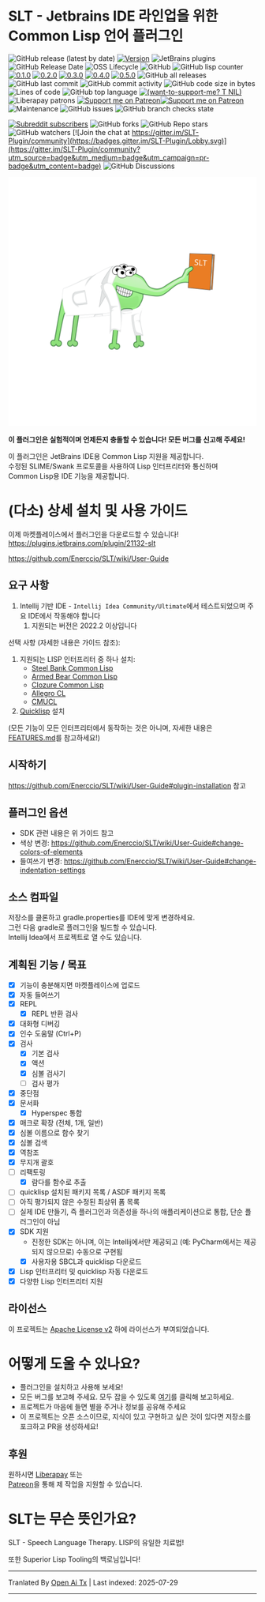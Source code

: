 # SLT - Jetbrains IDE 라인업을 위한 Common Lisp 언어 플러그인

![GitHub release (latest by date)](https://img.shields.io/github/v/release/Enerccio/SLT)
[![Version](https://img.shields.io/jetbrains/plugin/v/21132-slt.svg)](https://plugins.jetbrains.com/plugin/21132-slt)
![JetBrains plugins](https://img.shields.io/jetbrains/plugin/d/21132)
![GitHub Release Date](https://img.shields.io/github/release-date/Enerccio/SLT)
![OSS Lifecycle](https://img.shields.io/osslifecycle/Enerccio/SLT)
![GitHub](https://img.shields.io/github/license/Enerccio/SLT)
![GitHub lisp counter](https://img.shields.io/github/search/Enerccio/SLT/lisp)
[![0.1.0](https://badgen.net/github/milestones/enerccio/SLT/1)](https://github.com/enerccio/SLT/milestone/1)
[![0.2.0](https://badgen.net/github/milestones/enerccio/SLT/2)](https://github.com/enerccio/SLT/milestone/2)
[![0.3.0](https://badgen.net/github/milestones/enerccio/SLT/4)](https://github.com/enerccio/SLT/milestone/4)
[![0.4.0](https://badgen.net/github/milestones/enerccio/SLT/5)](https://github.com/enerccio/SLT/milestone/5)
[![0.5.0](https://badgen.net/github/milestones/enerccio/SLT/6)](https://github.com/enerccio/SLT/milestone/6)
![GitHub all releases](https://img.shields.io/github/downloads/Enerccio/SLT/total)
![GitHub last commit](https://img.shields.io/github/last-commit/Enerccio/SLT)
![GitHub commit activity](https://img.shields.io/github/commit-activity/m/Enerccio/SLT)
![GitHub code size in bytes](https://img.shields.io/github/languages/code-size/Enerccio/SLT)
![Lines of code](https://img.shields.io/tokei/lines/github/Enerccio/SLT)
![GitHub top language](https://img.shields.io/github/languages/top/Enerccio/SLT)
[![(want-to-support-me? T NIL)](https://img.shields.io/liberapay/receives/Enerccio.svg?logo=liberapay)](https://liberapay.com/Enerccio)
![Liberapay patrons](https://img.shields.io/liberapay/patrons/Enerccio)
[![Support me on Patreon](https://img.shields.io/endpoint.svg?url=https%3A%2F%2Fshieldsio-patreon.vercel.app%2Fapi%3Fusername%3Denerccio%26type%3Dpledges&style=flat)](https://patreon.com/enerccio)[![Support me on Patreon](https://img.shields.io/endpoint.svg?url=https%3A%2F%2Fshieldsio-patreon.vercel.app%2Fapi%3Fusername%3Denerccio%26type%3Dpatrons&style=flat)](https://patreon.com/enerccio)
![Maintenance](https://img.shields.io/maintenance/yes/2023)
![GitHub issues](https://img.shields.io/github/issues/Enerccio/SLT)
![GitHub branch checks state](https://img.shields.io/github/checks-status/Enerccio/SLT/master)

[![Subreddit subscribers](https://img.shields.io/reddit/subreddit-subscribers/SLT_IDE?style=social)](https://old.reddit.com/r/SLT_IDE/)
![GitHub forks](https://img.shields.io/github/forks/Enerccio/SLT?style=social)
![GitHub Repo stars](https://img.shields.io/github/stars/Enerccio/SLT?style=social)
![GitHub watchers](https://img.shields.io/github/watchers/Enerccio/SLT?style=social)
[![Join the chat at https://gitter.im/SLT-Plugin/community](https://badges.gitter.im/SLT-Plugin/Lobby.svg)](https://gitter.im/SLT-Plugin/community?utm_source=badge&utm_medium=badge&utm_campaign=pr-badge&utm_content=badge)
![GitHub Discussions](https://img.shields.io/github/discussions/Enerccio/SLT)

![Image](https://raw.githubusercontent.com/Enerccio/SLT/master/src/main/resources/logo/logo.svg)

**이 플러그인은 실험적이며 언제든지 충돌할 수 있습니다! 모든 버그를 신고해 주세요!**

이 플러그인은 JetBrains IDE용 Common Lisp 지원을 제공합니다.  
수정된 SLIME/Swank 프로토콜을 사용하여 Lisp 인터프리터와 통신하며  
Common Lisp용 IDE 기능을 제공합니다.

# (다소) 상세 설치 및 사용 가이드

이제 마켓플레이스에서 플러그인을 다운로드할 수 있습니다! https://plugins.jetbrains.com/plugin/21132-slt

https://github.com/Enerccio/SLT/wiki/User-Guide

## 요구 사항

1) Intellij 기반 IDE - `Intellij Idea Community/Ultimate`에서 테스트되었으며 주요 IDE에서 작동해야 합니다  
   1) 지원되는 버전은 2022.2 이상입니다

선택 사항 (자세한 내용은 가이드 참조):

1) 지원되는 LISP 인터프리터 중 하나 설치:  
   * [Steel Bank Common Lisp](https://www.sbcl.org/)  
   * [Armed Bear Common Lisp](https://armedbear.common-lisp.dev/)  
   * [Clozure Common Lisp](https://ccl.clozure.com/)  
   * [Allegro CL](https://franz.com/products/allegro-common-lisp/)  
   * [CMUCL](https://www.cons.org/cmucl/)  
2) [Quicklisp](https://www.quicklisp.org/beta/) 설치

(모든 기능이 모든 인터프리터에서 동작하는 것은 아니며, 자세한 내용은 [FEATURES.md](https://raw.githubusercontent.com/Enerccio/SLT/master/FEATURES.md)를 참고하세요!)

## 시작하기

https://github.com/Enerccio/SLT/wiki/User-Guide#plugin-installation 참고

## 플러그인 옵션

- SDK 관련 내용은 위 가이드 참고  
- 색상 변경: https://github.com/Enerccio/SLT/wiki/User-Guide#change-colors-of-elements  
- 들여쓰기 변경: https://github.com/Enerccio/SLT/wiki/User-Guide#change-indentation-settings

## 소스 컴파일

저장소를 클론하고 gradle.properties를 IDE에 맞게 변경하세요.  
그런 다음 gradle로 플러그인을 빌드할 수 있습니다.  
Intellij Idea에서 프로젝트로 열 수도 있습니다.

## 계획된 기능 / 목표

* [x] 기능이 충분해지면 마켓플레이스에 업로드  
* [x] 자동 들여쓰기  
* [x] REPL  
  * [x] REPL 반환 검사  
* [x] 대화형 디버깅  
* [x] 인수 도움말 (Ctrl+P)  
* [x] 검사  
  * [x] 기본 검사  
  * [x] 액션  
  * [x] 심볼 검사기  
  * [ ] 검사 평가  
* [x] 중단점  
* [x] 문서화  
  * [x] Hyperspec 통합  
* [x] 매크로 확장 (전체, 1개, 일반)  
* [x] 심볼 이름으로 함수 찾기  
* [x] 심볼 검색
* [x] 역참조  
* [x] 무지개 괄호  
* [ ] 리팩토링  
  * [x] 람다를 함수로 추출  
* [ ] quicklisp 설치된 패키지 목록 / ASDF 패키지 목록  
* [ ] 아직 평가되지 않은 수정된 최상위 폼 목록  
* [ ] 실제 IDE 만들기, 즉 플러그인과 의존성을 하나의 애플리케이션으로 통합, 단순 플러그인이 아님  
* [x] SDK 지원  
    * 진정한 SDK는 아니며, 이는 Intellij에서만 제공되고 (예: PyCharm에서는 제공되지 않으므로) 수동으로 구현됨  
    * [x] 사용자용 SBCL과 quicklisp 다운로드  
* [x] Lisp 인터프리터 및 quicklisp 자동 다운로드  
* [x] 다양한 Lisp 인터프리터 지원  

## 라이선스  

이 프로젝트는 [Apache License v2](https://raw.githubusercontent.com/Enerccio/SLT/master/LICENSE.txt) 하에 라이선스가 부여되었습니다.  

# 어떻게 도울 수 있나요?  

* 플러그인을 설치하고 사용해 보세요!  
* 모든 버그를 보고해 주세요. 모두 잡을 수 있도록 [여기](https://github.com/enerccio/SLT/issues/new)를 클릭해 보고하세요.  
* 프로젝트가 마음에 들면 별을 주거나 정보를 공유해 주세요  
* 이 프로젝트는 오픈 소스이므로, 지식이 있고 구현하고 싶은 것이 있다면 저장소를 포크하고 PR을 생성하세요!  

## 후원  

원하시면 [Liberapay](https://liberapay.com/Enerccio/donate) 또는  
[Patreon](https://www.patreon.com/enerccio)을 통해 제 작업을 지원할 수 있습니다.  

# SLT는 무슨 뜻인가요?  

SLT - Speech Language Therapy. LISP의 유일한 치료법!  

또한 Superior Lisp Tooling의 백로님입니다!



---


Tranlated By [Open Ai Tx](https://github.com/OpenAiTx/OpenAiTx) | Last indexed: 2025-07-29


---